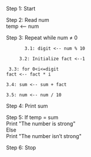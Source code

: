 Step 1: Start  

Step 2: Read num  
            temp <-- num  

Step 3: Repeat while num ≠ 0  
          
           3.1: digit <-- num % 10  
          
         3.2: Initialize fact <--1  
    
     3.3: for 0<i<=digit 
    fact <-- fact * i  
    
    3.4: sum <-- sum + fact  
  
    3.5: num <-- num / 10  

Step 4: Print sum  

Step 5: If temp = sum  
           Print "The number is strong"  
       Else  
           Print "The number isn’t strong"  

Step 6: Stop

